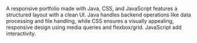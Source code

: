 A responsive portfolio made with Java, CSS, and JavaScript features a structured layout with a clean UI. Java handles backend operations like data processing and file handling, while CSS ensures a visually appealing, responsive design using media queries and flexbox/grid. JavaScript add interactivity.
